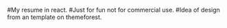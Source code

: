 #My resume in react.
#Just for fun not for commercial use.
#Idea of design from an template on themeforest.
